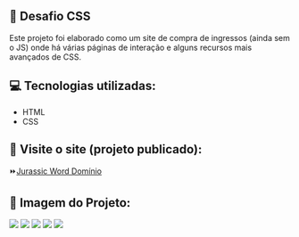 ## :file_folder: Desafio CSS

<p>Este projeto foi elaborado como um site de compra de ingressos (ainda sem o JS) onde há várias páginas de interação e alguns recursos mais avançados de CSS.</p>

## :computer: Tecnologias utilizadas:

- HTML
- CSS


## :rocket: Visite o site (projeto publicado):
:fast_forward:<a href="file:///C:/Users/USER/Desktop/PROGRAMACAO-FLAVIA/Jurassic%20Word%20-%20Dominio/index.html">Jurassic Word Domínio</a>

## :flower_playing_cards: Imagem do Projeto:

<img src="https://github.com/FlaviaRamosdaSilva/Projeto-Jurassic-Word/blob/master/Imagem_site_celular%20(1).jpeg?raw=true">
<img src="https://github.com/FlaviaRamosdaSilva/Projeto-Jurassic-Word/blob/master/Imagem_site_celular%20(2).jpeg?raw=true">
<img src="https://github.com/FlaviaRamosdaSilva/Projeto-Jurassic-Word/blob/master/Imagem_site_celular%20(3).jpeg?raw=true">
<img src="https://github.com/FlaviaRamosdaSilva/Projeto-Jurassic-Word/blob/master/Imagem_site_celular%20(4).jpeg?raw=true">
<img src="https://github.com/FlaviaRamosdaSilva/Projeto-Jurassic-Word/blob/master/Imagem_site_celular%20(5).jpeg?raw=true">




